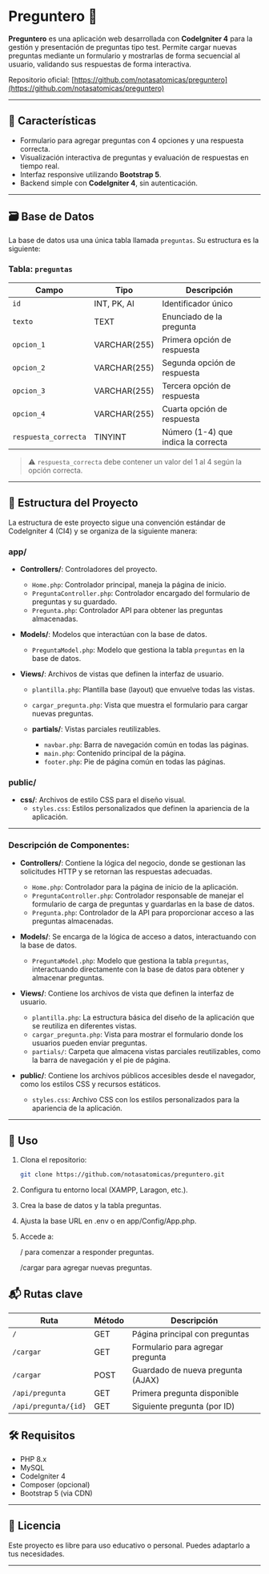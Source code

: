 # Preguntero 🧠

**Preguntero** es una aplicación web desarrollada con **CodeIgniter 4** para la gestión y presentación de preguntas tipo test. Permite cargar nuevas preguntas mediante un formulario y mostrarlas de forma secuencial al usuario, validando sus respuestas de forma interactiva.

Repositorio oficial: [https://github.com/notasatomicas/preguntero](https://github.com/notasatomicas/preguntero)

---

## 🚀 Características

- Formulario para agregar preguntas con 4 opciones y una respuesta correcta.
- Visualización interactiva de preguntas y evaluación de respuestas en tiempo real.
- Interfaz responsive utilizando **Bootstrap 5**.
- Backend simple con **CodeIgniter 4**, sin autenticación.

---

## 🗃️ Base de Datos

La base de datos usa una única tabla llamada `preguntas`. Su estructura es la siguiente:

### Tabla: `preguntas`

| Campo               | Tipo         | Descripción                        |
|--------------------|--------------|------------------------------------|
| `id`               | INT, PK, AI  | Identificador único                |
| `texto`            | TEXT         | Enunciado de la pregunta           |
| `opcion_1`         | VARCHAR(255) | Primera opción de respuesta        |
| `opcion_2`         | VARCHAR(255) | Segunda opción de respuesta        |
| `opcion_3`         | VARCHAR(255) | Tercera opción de respuesta        |
| `opcion_4`         | VARCHAR(255) | Cuarta opción de respuesta         |
| `respuesta_correcta` | TINYINT     | Número (1-4) que indica la correcta|

> ⚠️ `respuesta_correcta` debe contener un valor del 1 al 4 según la opción correcta.

---

## 🧩 Estructura del Proyecto

La estructura de este proyecto sigue una convención estándar de CodeIgniter 4 (CI4) y se organiza de la siguiente manera:

### **app/**
- **Controllers/**: Controladores del proyecto.
  - `Home.php`: Controlador principal, maneja la página de inicio.
  - `PreguntaController.php`: Controlador encargado del formulario de preguntas y su guardado.
  - `Pregunta.php`: Controlador API para obtener las preguntas almacenadas.
  
- **Models/**: Modelos que interactúan con la base de datos.
  - `PreguntaModel.php`: Modelo que gestiona la tabla `preguntas` en la base de datos.

- **Views/**: Archivos de vistas que definen la interfaz de usuario.
  - `plantilla.php`: Plantilla base (layout) que envuelve todas las vistas.
  - `cargar_pregunta.php`: Vista que muestra el formulario para cargar nuevas preguntas.
  
  - **partials/**: Vistas parciales reutilizables.
    - `navbar.php`: Barra de navegación común en todas las páginas.
    - `main.php`: Contenido principal de la página.
    - `footer.php`: Pie de página común en todas las páginas.

### **public/**
- **css/**: Archivos de estilo CSS para el diseño visual.
  - `styles.css`: Estilos personalizados que definen la apariencia de la aplicación.

---

### Descripción de Componentes:

- **Controllers/**: Contiene la lógica del negocio, donde se gestionan las solicitudes HTTP y se retornan las respuestas adecuadas.
    - `Home.php`: Controlador para la página de inicio de la aplicación.
    - `PreguntaController.php`: Controlador responsable de manejar el formulario de carga de preguntas y guardarlas en la base de datos.
    - `Pregunta.php`: Controlador de la API para proporcionar acceso a las preguntas almacenadas.

- **Models/**: Se encarga de la lógica de acceso a datos, interactuando con la base de datos.
    - `PreguntaModel.php`: Modelo que gestiona la tabla `preguntas`, interactuando directamente con la base de datos para obtener y almacenar preguntas.

- **Views/**: Contiene los archivos de vista que definen la interfaz de usuario.
    - `plantilla.php`: La estructura básica del diseño de la aplicación que se reutiliza en diferentes vistas.
    - `cargar_pregunta.php`: Vista para mostrar el formulario donde los usuarios pueden enviar preguntas.
    - `partials/`: Carpeta que almacena vistas parciales reutilizables, como la barra de navegación y el pie de página.

- **public/**: Contiene los archivos públicos accesibles desde el navegador, como los estilos CSS y recursos estáticos.
    - `styles.css`: Archivo CSS con los estilos personalizados para la apariencia de la aplicación.

---

## 🧪 Uso

1. Clona el repositorio:
   ```bash
   git clone https://github.com/notasatomicas/preguntero.git

2. Configura tu entorno local (XAMPP, Laragon, etc.).

3. Crea la base de datos y la tabla preguntas.

4. Ajusta la base URL en .env o en app/Config/App.php.

5. Accede a:

    / para comenzar a responder preguntas.

    /cargar para agregar nuevas preguntas.

## 📬 Rutas clave

| Ruta                 | Método | Descripción                       |
| -------------------- | ------ | --------------------------------- |
| `/`                  | GET    | Página principal con preguntas    |
| `/cargar`            | GET    | Formulario para agregar pregunta  |
| `/cargar`            | POST   | Guardado de nueva pregunta (AJAX) |
| `/api/pregunta`      | GET    | Primera pregunta disponible       |
| `/api/pregunta/{id}` | GET    | Siguiente pregunta (por ID)       |

## 🛠️ Requisitos

- PHP 8.x
- MySQL
- CodeIgniter 4
- Composer (opcional)
- Bootstrap 5 (via CDN)

---

## 📄 Licencia

Este proyecto es libre para uso educativo o personal. Puedes adaptarlo a tus necesidades.

---